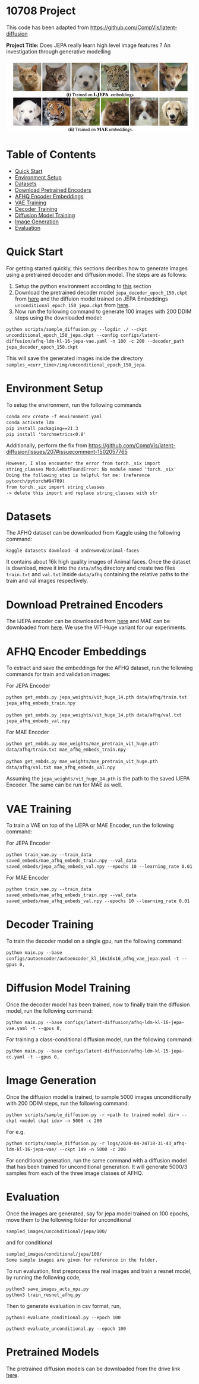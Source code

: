 # 10708 Project

This code has been adapted from https://github.com/CompVis/latent-diffusion

**Project Title:** Does JEPA really learn high level image features ? An investigation through generative modelling

![Unconditional Image Generation with IJEPA and MAE](img/uc_ima.png)

# Table of Contents

- [Quick Start](#quick-start)
- [Environment Setup](#environment-setup)
- [Datasets](#datasets)
- [Download Pretrained Encoders](#download-pretrained-encoders)
- [AFHQ Encoder Embeddings](#afhq-encoder-embeddings)
- [VAE Training](#vae-training)
- [Decoder Training](#decoder-training)
- [Diffusion Model Training](#diffusion-model-training)
- [Image Generation](#image-generation)
- [Evaluation](#evaluation)

# Quick Start

For getting started quickly, this sections decribes how to generate images using a pretrained decoder and diffusion model. The steps are as follows:

1. Setup the python environment according to [this](#environment-setup) section
2. Download the pretrained decoder model `jepa_decoder_epoch_150.ckpt` from [here](https://drive.google.com/file/d/13eOakawexnv8EZl_cw4mHlxDyXryol9_/view?usp=drive_link) and the diffuion model trained on JEPA Embeddings `unconditional_epoch_150_jepa.ckpt` from [here](https://drive.google.com/file/d/1mYi37dMe5F94RBXdLIsOd7iAIgKz91_P/view?usp=drive_link).
3. Now run the following command to generate 100 images with 200 DDIM steps using the downloaded model:
```
python scripts/sample_diffusion.py --logdir ./ --ckpt unconditional_epoch_150_jepa.ckpt --config configs/latent-diffusion/afhq-ldm-kl-16-jepa-vae.yaml -n 100 -c 200 --decoder_path jepa_decoder_epoch_150.ckpt
```
This will save the generated images inside the directory `samples_<curr_time>/img/unconditional_epoch_150_jepa`.

# Environment Setup

To setup the environment, run the following commands

```
conda env create -f environment.yaml
conda activate ldm
pip install packaging==21.3
pip install 'torchmetrics<0.8'
```

Additionally, perform the fix from https://github.com/CompVis/latent-diffusion/issues/207#issuecomment-1502057765
```
However, I also encounter the error from torch._six import string_classes ModuleNotFoundError: No module named 'torch._six'
Doing the following step is helpful for me: (reference pytorch/pytorch#94709)
from torch._six import string_classes
-> delete this import and replace string_classes with str
```

# Datasets

The AFHQ dataset can be downloaded from Kaggle using the following command:

```
kaggle datasets download -d andrewmvd/animal-faces
```

It contains about 16k high quality images of Animal faces. Once the dataset is download, move it into the `data/afhq` directory and create two files `train.txt` and `val.txt` inside `data/afhq` containing the relative paths to the train and val images respectively.


# Download Pretrained Encoders

The IJEPA encoder can be downloaded from [here](https://github.com/facebookresearch/ijepa) and MAE can be downloaded from [here](https://github.com/facebookresearch/mae). We use the ViT-Huge variant for our experiments.

# AFHQ Encoder Embeddings

To extract and save the embeddings for the AFHQ dataset, run the following commands for train and validation images:

For JEPA Encoder
```
python get_embds.py jepa_weights/vit_huge_14.pth data/afhq/train.txt jepa_afhq_embeds_train.npy

python get_embds.py jepa_weights/vit_huge_14.pth data/afhq/val.txt jepa_afhq_embeds_val.npy
```

For MAE Encoder
```
python get_embds.py mae_weights/mae_pretrain_vit_huge.pth data/afhq/train.txt mae_afhq_embeds_train.npy

python get_embds.py mae_weights/mae_pretrain_vit_huge.pth data/afhq/val.txt mae_afhq_embeds_val.npy
```

Assuming the `jepa_weights/vit_huge_14.pth` is the path to the saved IJEPA Encoder. The same can be run for MAE as well.

# VAE Training

To train a VAE on top of the IJEPA or MAE Encoder, run the following command:

For JEPA Encoder
```
python train_vae.py --train_data saved_embeds/mae_afhq_embeds_train.npy --val_data saved_embeds/jepa_afhq_embeds_val.npy --epochs 10 --learning_rate 0.01
```
For MAE Encoder
```
python train_vae.py --train_data saved_embeds/mae_afhq_embeds_train.npy --val_data saved_embeds/mae_afhq_embeds_val.npy --epochs 10 --learning_rate 0.01
```


# Decoder Training

To train the decoder model on a single gpu, run the following command:

```
python main.py --base configs/autoencoder/autoencoder_kl_16x16x16_afhq_vae_jepa.yaml -t --gpus 0,
```

# Diffusion Model Training

Once the decoder model has been trained, now to finally train the diffusion model, run the following command:

```
python main.py --base configs/latent-diffusion/afhq-ldm-kl-16-jepa-vae.yaml -t --gpus 0,
```

For training a class-conditional diffusion model, run the following command:

```
python main.py --base configs/latent-diffusion/afhq-ldm-kl-15-jepa-cc.yaml -t --gpus 0,
```

# Image Generation

Once the diffusion model is trained, to sample 5000 images unconditionally with 200 DDIM steps, run the following command:

```
python scripts/sample_diffusion.py -r <path to trained model dir> --ckpt <model ckpt idx> -n 5000 -c 200
```

For e.g.
```
python scripts/sample_diffusion.py -r logs/2024-04-24T18-31-43_afhq-ldm-kl-16-jepa-vae/ --ckpt 149 -n 5000 -c 200
```

For conditional generation, run the same command with a diffusion model that has been trained for unconditional generation. It will generate 5000/3 samples from each of the three image classes of AFHQ.

# Evaluation 

Once the images are generated, say for jepa model trained on 100 epochs, move them to the following folder for unconditional 
```
sampled_images/unconditional/jepa/100/
```
and for conditional
```
sampled_images/conditional/jepa/100/
Some sample images are given for reference in the folder.
```
To run evaluation, first preprocess the real images and train a resnet model, by running the following code,
```
python3 save_images_acts_npz.py 
python3 train_resnet_afhq.py
```
Then to generate evaluation in csv format, run,
```
python3 evaluate_conditional.py --epoch 100 
```
```
python3 evaluate_unconditional.py --epoch 100
```

# Pretrained Models

The pretrained diffusion models can be downloaded from the drive link [here](https://drive.google.com/drive/folders/1wOG17YYHDT6nyBQwIDFxNzh86ydAzbKg?usp=sharing).

